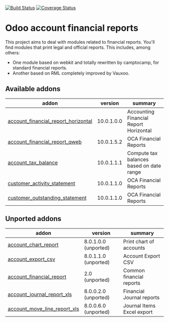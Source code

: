 [![Build Status](https://travis-ci.org/OCA/account-financial-reporting.svg?branch=10.0)](https://travis-ci.org/OCA/account-financial-reporting)
[![Coverage Status](https://coveralls.io/repos/OCA/account-financial-reporting/badge.png?branch=10.0)](https://coveralls.io/r/OCA/account-financial-reporting?branch=10.0)

Odoo account financial reports
==============================

This project aims to deal with modules related to financial reports. You'll 
find modules that print legal and official reports. This includes, among 
others:

* One module based on webkit and totally rewritten by camptocamp, for standard
  financial reports.
* Another based on RML completely improved by Vauxoo.


[//]: # (addons)

Available addons
----------------
addon | version | summary
--- | --- | ---
[account_financial_report_horizontal](account_financial_report_horizontal/) | 10.0.1.0.0 | Accounting Financial Report Horizontal
[account_financial_report_qweb](account_financial_report_qweb/) | 10.0.1.5.2 | OCA Financial Reports
[account_tax_balance](account_tax_balance/) | 10.0.1.1.1 | Compute tax balances based on date range
[customer_activity_statement](customer_activity_statement/) | 10.0.1.1.0 | OCA Financial Reports
[customer_outstanding_statement](customer_outstanding_statement/) | 10.0.1.1.0 | OCA Financial Reports


Unported addons
---------------
addon | version | summary
--- | --- | ---
[account_chart_report](account_chart_report/) | 8.0.1.0.0 (unported) | Print chart of accounts
[account_export_csv](account_export_csv/) | 8.0.1.1.0 (unported) | Account Export CSV
[account_financial_report](account_financial_report/) | 2.0 (unported) | Common financial reports
[account_journal_report_xls](account_journal_report_xls/) | 8.0.0.2.0 (unported) | Financial Journal reports
[account_move_line_report_xls](account_move_line_report_xls/) | 8.0.0.6.0 (unported) | Journal Items Excel export

[//]: # (end addons)

